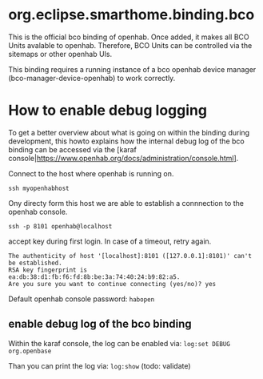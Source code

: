 # org.eclipse.smarthome.binding.bco

This is the official bco binding of openhab.
Once added, it makes all BCO Units avalable to openhab. Therefore, BCO Units can be controlled via the sitemaps or other openhab UIs.

This binding requires a running instance of a bco openhab device manager (bco-manager-device-openhab) to work correctly.

# How to enable debug logging

To get a better overview about what is going on within the binding during development, this howto explains how the internal debug log of the bco binding can be accessed via the [karaf console|https://www.openhab.org/docs/administration/console.html].

Connect to the host where openhab is running on.
```
ssh myopenhabhost
```

Ony directy form this host we are able to establish a connnection to the openhab console.
```
ssh -p 8101 openhab@localhost
```
accept key during first login. In case of a timeout, retry again.
```
The authenticity of host '[localhost]:8101 ([127.0.0.1]:8101)' can't be established.
RSA key fingerprint is ea:db:38:d1:fb:f6:fd:8b:be:3a:74:40:24:b9:82:a5.
Are you sure you want to continue connecting (yes/no)? yes
```
Default openhab console password: ```habopen```

## enable debug log of the bco binding
Within the karaf console, the log can be enabled via:
```log:set DEBUG org.openbase```

Than you can print the log via:
```log:show``` (todo: validate)